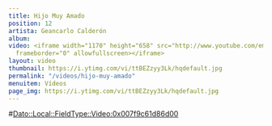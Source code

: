 ```yaml
---
title: Hijo Muy Amado
position: 12
artista: Geancarlo Calderón
album: 
video: <iframe width="1170" height="658" src="http://www.youtube.com/embed/ttBEZzyy3Lk?rel=0"
  frameborder="0" allowfullscreen></iframe>
layout: video
thumbnail: https://i.ytimg.com/vi/ttBEZzyy3Lk/hqdefault.jpg
permalink: "/videos/hijo-muy-amado"
menuitem: Vídeos
page_img: https://i.ytimg.com/vi/ttBEZzyy3Lk/hqdefault.jpg
---
```


#<Dato::Local::FieldType::Video:0x007f9c61d86d00>